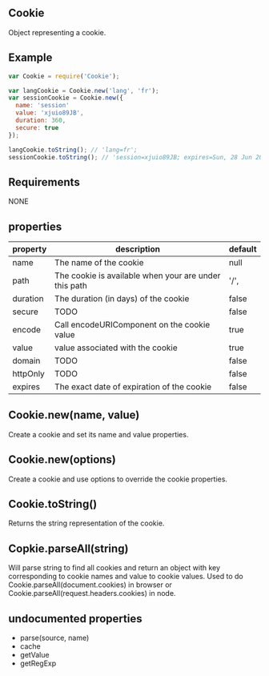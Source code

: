 ## Cookie

Object representing a cookie.

## Example

```javascript
var Cookie = require('Cookie');

var langCookie = Cookie.new('lang', 'fr');
var sessionCookie = Cookie.new({
  name: 'session'
  value: 'xjuio89JB',
  duration: 360,
  secure: true
});

langCookie.toString(); // 'lang=fr';
sessionCookie.toString(); // 'session=xjuio89JB; expires=Sun, 28 Jun 2015 10:06:26 GMT; secure'
```

## Requirements

NONE

## properties

property          | description                                             | default
----------------- | -------------------------------------------             | ---------------
name              | The name of the cookie                                  | null
path              | The cookie is available when your are under this path   | '/',
duration          | The duration (in days) of the cookie                    | false
secure            | TODO                                                    | false
encode            | Call encodeURIComponent on the cookie value             | true
value             | value associated with the cookie                        | true
domain            | TODO                                                    | false
httpOnly          | TODO                                                    | false
expires           | The exact date of expiration of the cookie              | false

## Cookie.new(name, value)

Create a cookie and set its name and value properties.

## Cookie.new(options)

Create a cookie and use options to override the cookie properties.

## Cookie.toString()

Returns the string representation of the cookie.

## Copkie.parseAll(string)

Will parse string to find all cookies and return an object with key corresponding to cookie names and value to cookie values.  Used to do Cookie.parseAll(document.cookies) in browser or Cookie.parseAll(request.headers.cookies) in node.

## undocumented properties

- parse(source, name)
- cache
- getValue
- getRegExp
